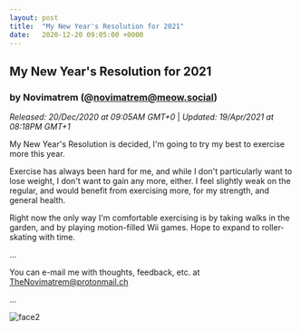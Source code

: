 ```yaml
---
layout: post
title:  "My New Year's Resolution for 2021"
date:   2020-12-20 09:05:00 +0000
---
```

## My New Year's Resolution for 2021
### by Novimatrem (@novimatrem@meow.social)
*Released: 20/Dec/2020 at 09:05AM GMT+0* | *Updated: 19/Apr/2021 at 08:18PM GMT+1*


My New Year's Resolution is decided, I'm going to try my best to exercise more this year.

Exercise has always been hard for me, and while I don't particularly want to lose weight, I don't want to gain any more, either. I feel slightly weak on the regular, and would benefit from exercising more, for my strength, and general health. 

Right now the only way I'm comfortable exercising is by taking walks in the garden, and by playing motion-filled Wii games. 
Hope to expand to roller-skating with time.


...

You can e-mail me with thoughts, feedback, etc. at [TheNovimatrem@protonmail.ch](mailto:TheNovimatrem@protonmail.ch)

...

![face2](https://gitlab.com/Novimatrem/blog/-/raw/master/face2.png)
